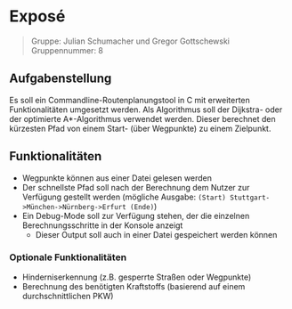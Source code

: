 # Exposé

> Gruppe: Julian Schumacher und Gregor Gottschewski
> Gruppennummer: 8

## Aufgabenstellung

Es soll ein Commandline-Routenplanungstool in C mit erweiterten Funktionalitäten umgesetzt werden. Als Algorithmus soll der Dijkstra- oder der optimierte A*-Algorithmus verwendet werden. Dieser berechnet den kürzesten Pfad von einem Start- (über Wegpunkte) zu einem Zielpunkt. 

## Funktionalitäten
- Wegpunkte können aus einer Datei gelesen werden
- Der schnellste Pfad soll nach der Berechnung dem Nutzer zur Verfügung gestellt werden (mögliche Ausgabe: `(Start) Stuttgart->München->Nürnberg->Erfurt (Ende)`)
- Ein Debug-Mode soll zur Verfügung stehen, der die einzelnen Berechnungsschritte in der Konsole anzeigt
  - Dieser Output soll auch in einer Datei gespeichert werden können
 
### Optionale Funktionalitäten
- Hinderniserkennung (z.B. gesperrte Straßen oder Wegpunkte)
- Berechnung des benötigten Kraftstoffs (basierend auf einem durchschnittlichen PKW)
